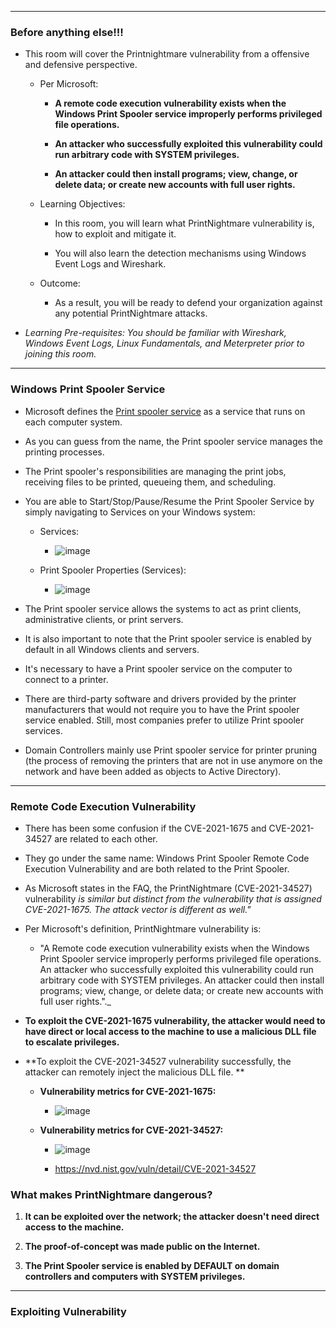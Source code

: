 


---

### Before anything else!!!

- This room will cover the Printnightmare vulnerability from a offensive and defensive perspective.

    - Per Microsoft: 
    
        - **A remote code execution vulnerability exists when the Windows Print Spooler service improperly performs privileged file operations.** 
    
        - **An attacker who successfully exploited this vulnerability could run arbitrary code with SYSTEM privileges.** 
    
        - **An attacker could then install programs; view, change, or delete data; or create new accounts with full user rights.**

    - Learning Objectives: 
        
        - In this room, you will learn what PrintNightmare vulnerability is, how to exploit and mitigate it. 
        
        - You will also learn the detection mechanisms using Windows Event Logs and Wireshark. 

    - Outcome: 
    
        - As a result, you will be ready to defend your organization against any potential PrintNightmare attacks. 

- _Learning Pre-requisites: You should be familiar with Wireshark, Windows Event Logs, Linux Fundamentals, and Meterpreter prior to joining this room._

---

### Windows Print Spooler Service

- Microsoft defines the [Print spooler service](https://docs.microsoft.com/en-us/openspecs/windows_protocols/ms-prsod/7262f540-dd18-46a3-b645-8ea9b59753dc) as a service that runs on each computer system. 

- As you can guess from the name, the Print spooler service manages the printing processes. 

- The Print spooler's responsibilities are managing the print jobs, receiving files to be printed, queueing them, and scheduling.

- You are able to Start/Stop/Pause/Resume the Print Spooler Service by simply navigating to Services on your Windows system:

    - Services:
     
        -  ![image](https://user-images.githubusercontent.com/94720207/167273156-8fce5430-c619-4c64-8d8b-b6b5057c5fa0.png)
     
     - Print Spooler Properties (Services):
     
         - ![image](https://user-images.githubusercontent.com/94720207/167273189-9eacc8ba-8414-4266-8c82-d1cefbb1a2af.png)

- The Print spooler service allows the systems to act as print clients, administrative clients, or print servers. 

- It is also important to note that the Print spooler service is enabled by default in all Windows clients and servers. 

- It's necessary to have a Print spooler service on the computer to connect to a printer. 

- There are third-party software and drivers provided by the printer manufacturers that would not require you to have the Print spooler service enabled. Still, most companies prefer to utilize Print spooler services. 

- Domain Controllers mainly use Print spooler service for printer pruning (the process of removing the printers that are not in use anymore on the network and have been added as objects to Active Directory).

--- 

### Remote Code Execution Vulnerability

- There has been some confusion if the CVE-2021-1675 and CVE-2021-34527 are related to each other. 

- They go under the same name: Windows Print Spooler Remote Code Execution Vulnerability and are both related to the Print Spooler.

- As Microsoft states in the FAQ, the PrintNightmare (CVE-2021-34527) vulnerability _is similar but distinct from the vulnerability that is assigned CVE-2021-1675. The attack vector is different as well."_

- Per Microsoft's definition, PrintNightmare vulnerability is: 

     - "A Remote code execution vulnerability exists when the Windows Print Spooler service improperly performs privileged file operations. An attacker who successfully exploited this vulnerability could run arbitrary code with SYSTEM privileges. An attacker could then install programs; view, change, or delete data; or create new accounts with full user rights."._

- **To exploit the CVE-2021-1675 vulnerability, the attacker would need to have direct or local access to the machine to use a malicious DLL file to escalate privileges.** 

- **To exploit the CVE-2021-34527 vulnerability successfully, the attacker can remotely inject the malicious DLL file. **

    - **Vulnerability metrics for CVE-2021-1675:** 
    
        - ![image](https://user-images.githubusercontent.com/94720207/167273470-1b8bca11-4d1d-40af-96e0-1ec8debe9b60.png)

    - **Vulnerability metrics for CVE-2021-34527:**

        - ![image](https://user-images.githubusercontent.com/94720207/167273476-2586eaba-c0a2-4157-b1ad-c0dd90f30b46.png)

        - https://nvd.nist.gov/vuln/detail/CVE-2021-34527
       
### What makes PrintNightmare dangerous? 

1. **It can be exploited over the network; the attacker doesn't need direct access to the machine.**

2. **The proof-of-concept was made public on the Internet.**

3. **The Print Spooler service is enabled by DEFAULT on domain controllers and computers with SYSTEM privileges.**

--- 

### Exploiting Vulnerability



